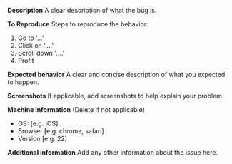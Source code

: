 **Description**
A clear description of what the bug is.

**To Reproduce**
Steps to reproduce the behavior:
1. Go to '...'
2. Click on '....'
3. Scroll down '....'
4. Profit

**Expected behavior**
A clear and concise description of what you expected to happen.

**Screenshots**
If applicable, add screenshots to help explain your problem.

**Machine information**
(Delete if not applicable)
 - OS: [e.g. iOS]
 - Browser [e.g. chrome, safari]
 - Version [e.g. 22]

**Additional information**
Add any other information about the issue here.
